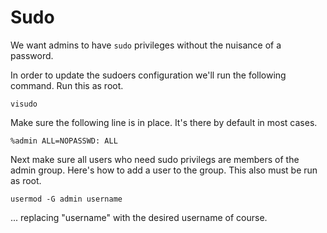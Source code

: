 Sudo
====

We want admins to have `sudo` privileges without the nuisance of a password.

In order to update the sudoers configuration we'll run the following command.
Run this as root.

```
visudo
```

Make sure the following line is in place. It's there by default in most cases.

```
%admin ALL=NOPASSWD: ALL
```

Next make sure all users who need sudo privilegs are members of the admin group.
Here's how to add a user to the group. This also must be run as root.

```
usermod -G admin username
```

... replacing "username" with the desired username of course.
